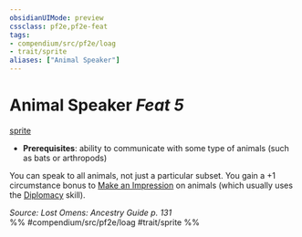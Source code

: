 ```yaml
---
obsidianUIMode: preview
cssclass: pf2e,pf2e-feat
tags:
- compendium/src/pf2e/loag
- trait/sprite
aliases: ["Animal Speaker"]
---
```

# Animal Speaker  *Feat 5*  
[sprite](../../rules/traits/sprite-b1.md)  

- **Prerequisites**: ability to communicate with some type of animals (such as bats or arthropods)

You can speak to all animals, not just a particular subset. You gain a +1 circumstance bonus to [Make an Impression](../../rules/actions/make-an-impression.md) on animals (which usually uses the [Diplomacy](../skills.md#Diplomacy) skill).

*Source: Lost Omens: Ancestry Guide p. 131*  
%% #compendium/src/pf2e/loag #trait/sprite %%